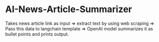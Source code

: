 # AI-News-Article-Summarizer

Takes news article link as input => extract text by using web scraping => Pass this data to langchain template => OpenAI model summarizes it as bullet points and prints output.
